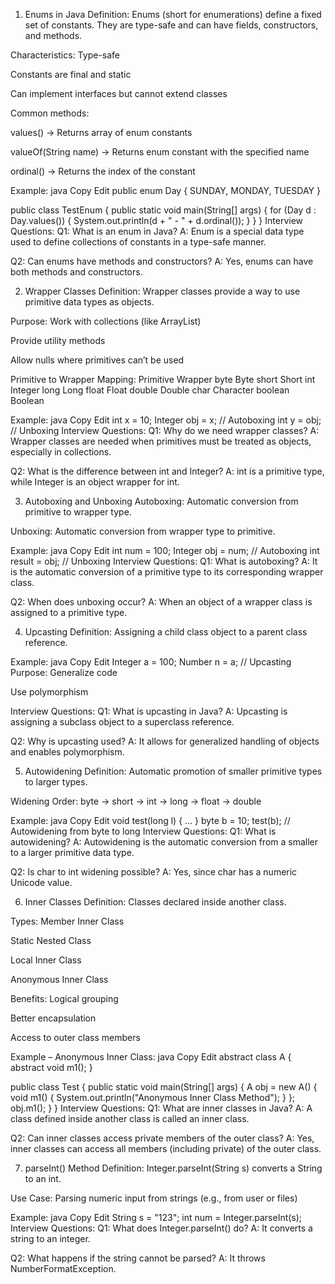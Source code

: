1. Enums in Java
Definition:
Enums (short for enumerations) define a fixed set of constants. They are type-safe and can have fields, constructors, and methods.

Characteristics:
Type-safe

Constants are final and static

Can implement interfaces but cannot extend classes

Common methods:

values() → Returns array of enum constants

valueOf(String name) → Returns enum constant with the specified name

ordinal() → Returns the index of the constant

Example:
java
Copy
Edit
public enum Day {
    SUNDAY, MONDAY, TUESDAY
}

public class TestEnum {
    public static void main(String[] args) {
        for (Day d : Day.values()) {
            System.out.println(d + " - " + d.ordinal());
        }
    }
}
Interview Questions:
Q1: What is an enum in Java?
A: Enum is a special data type used to define collections of constants in a type-safe manner.

Q2: Can enums have methods and constructors?
A: Yes, enums can have both methods and constructors.

2. Wrapper Classes
Definition:
Wrapper classes provide a way to use primitive data types as objects.

Purpose:
Work with collections (like ArrayList)

Provide utility methods

Allow nulls where primitives can’t be used

Primitive to Wrapper Mapping:
Primitive	Wrapper
byte	Byte
short	Short
int	Integer
long	Long
float	Float
double	Double
char	Character
boolean	Boolean

Example:
java
Copy
Edit
int x = 10;
Integer obj = x; // Autoboxing
int y = obj;     // Unboxing
Interview Questions:
Q1: Why do we need wrapper classes?
A: Wrapper classes are needed when primitives must be treated as objects, especially in collections.

Q2: What is the difference between int and Integer?
A: int is a primitive type, while Integer is an object wrapper for int.

3. Autoboxing and Unboxing
Autoboxing:
Automatic conversion from primitive to wrapper type.

Unboxing:
Automatic conversion from wrapper type to primitive.

Example:
java
Copy
Edit
int num = 100;
Integer obj = num; // Autoboxing
int result = obj;  // Unboxing
Interview Questions:
Q1: What is autoboxing?
A: It is the automatic conversion of a primitive type to its corresponding wrapper class.

Q2: When does unboxing occur?
A: When an object of a wrapper class is assigned to a primitive type.

4. Upcasting
Definition:
Assigning a child class object to a parent class reference.

Example:
java
Copy
Edit
Integer a = 100;
Number n = a; // Upcasting
Purpose:
Generalize code

Use polymorphism

Interview Questions:
Q1: What is upcasting in Java?
A: Upcasting is assigning a subclass object to a superclass reference.

Q2: Why is upcasting used?
A: It allows for generalized handling of objects and enables polymorphism.

5. Autowidening
Definition:
Automatic promotion of smaller primitive types to larger types.

Widening Order:
byte → short → int → long → float → double

Example:
java
Copy
Edit
void test(long l) { ... }
byte b = 10;
test(b); // Autowidening from byte to long
Interview Questions:
Q1: What is autowidening?
A: Autowidening is the automatic conversion from a smaller to a larger primitive data type.

Q2: Is char to int widening possible?
A: Yes, since char has a numeric Unicode value.

6. Inner Classes
Definition:
Classes declared inside another class.

Types:
Member Inner Class

Static Nested Class

Local Inner Class

Anonymous Inner Class

Benefits:
Logical grouping

Better encapsulation

Access to outer class members

Example – Anonymous Inner Class:
java
Copy
Edit
abstract class A {
    abstract void m1();
}

public class Test {
    public static void main(String[] args) {
        A obj = new A() {
            void m1() {
                System.out.println("Anonymous Inner Class Method");
            }
        };
        obj.m1();
    }
}
Interview Questions:
Q1: What are inner classes in Java?
A: A class defined inside another class is called an inner class.

Q2: Can inner classes access private members of the outer class?
A: Yes, inner classes can access all members (including private) of the outer class.

7. parseInt() Method
Definition:
Integer.parseInt(String s) converts a String to an int.

Use Case:
Parsing numeric input from strings (e.g., from user or files)

Example:
java
Copy
Edit
String s = "123";
int num = Integer.parseInt(s);
Interview Questions:
Q1: What does Integer.parseInt() do?
A: It converts a string to an integer.

Q2: What happens if the string cannot be parsed?
A: It throws NumberFormatException.

